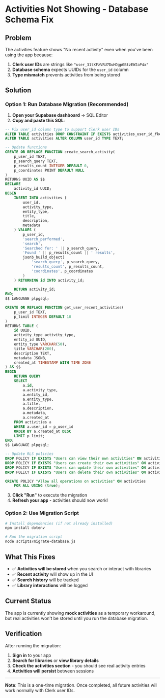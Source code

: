 # Activities Not Showing - Database Schema Fix

## Problem
The activities feature shows "No recent activity" even when you've been using the app because:

1. **Clerk user IDs** are strings like `"user_31tXFzVRU7DuHDgpGBtzEW2aP4x"`
2. **Database schema** expects UUIDs for the `user_id` column
3. **Type mismatch** prevents activities from being stored

## Solution

### Option 1: Run Database Migration (Recommended)

1. **Open your Supabase dashboard** → SQL Editor
2. **Copy and paste this SQL**:

```sql
-- Fix user_id column type to support Clerk user IDs
ALTER TABLE activities DROP CONSTRAINT IF EXISTS activities_user_id_fkey;
ALTER TABLE activities ALTER COLUMN user_id TYPE TEXT;

-- Update functions
CREATE OR REPLACE FUNCTION create_search_activity(
    p_user_id TEXT,
    p_search_query TEXT,
    p_results_count INTEGER DEFAULT 0,
    p_coordinates POINT DEFAULT NULL
)
RETURNS UUID AS $$
DECLARE
    activity_id UUID;
BEGIN
    INSERT INTO activities (
        user_id,
        activity_type,
        entity_type,
        title,
        description,
        metadata
    ) VALUES (
        p_user_id,
        'search_performed',
        'search',
        'Searched for: ' || p_search_query,
        'Found ' || p_results_count || ' results',
        jsonb_build_object(
            'search_query', p_search_query,
            'results_count', p_results_count,
            'coordinates', p_coordinates
        )
    ) RETURNING id INTO activity_id;
    
    RETURN activity_id;
END;
$$ LANGUAGE plpgsql;

CREATE OR REPLACE FUNCTION get_user_recent_activities(
    p_user_id TEXT,
    p_limit INTEGER DEFAULT 10
)
RETURNS TABLE (
    id UUID,
    activity_type activity_type,
    entity_id UUID,
    entity_type VARCHAR(50),
    title VARCHAR(200),
    description TEXT,
    metadata JSONB,
    created_at TIMESTAMP WITH TIME ZONE
) AS $$
BEGIN
    RETURN QUERY
    SELECT 
        a.id,
        a.activity_type,
        a.entity_id,
        a.entity_type,
        a.title,
        a.description,
        a.metadata,
        a.created_at
    FROM activities a
    WHERE a.user_id = p_user_id
    ORDER BY a.created_at DESC
    LIMIT p_limit;
END;
$$ LANGUAGE plpgsql;

-- Update RLS policies
DROP POLICY IF EXISTS "Users can view their own activities" ON activities;
DROP POLICY IF EXISTS "Users can create their own activities" ON activities;
DROP POLICY IF EXISTS "Users can update their own activities" ON activities;
DROP POLICY IF EXISTS "Users can delete their own activities" ON activities;

CREATE POLICY "Allow all operations on activities" ON activities
    FOR ALL USING (true);
```

3. **Click "Run"** to execute the migration
4. **Refresh your app** - activities should now work!

### Option 2: Use Migration Script

```bash
# Install dependencies (if not already installed)
npm install dotenv

# Run the migration script
node scripts/migrate-database.js
```

## What This Fixes

- ✅ **Activities will be stored** when you search or interact with libraries
- ✅ **Recent activity** will show up in the UI
- ✅ **Search history** will be tracked
- ✅ **Library interactions** will be logged

## Current Status

The app is currently showing **mock activities** as a temporary workaround, but real activities won't be stored until you run the database migration.

## Verification

After running the migration:
1. **Sign in** to your app
2. **Search for libraries** or **view library details**
3. **Check the activities section** - you should see real activity entries
4. **Activities will persist** between sessions

---

**Note**: This is a one-time migration. Once completed, all future activities will work normally with Clerk user IDs.
